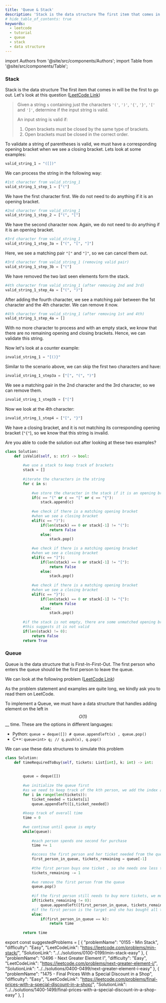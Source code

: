 ```yaml
---
title: 'Queue & Stack'
description: 'Stack is the data structure The first item that comes in will be the first to go out.'
# hide_table_of_contents: true
keywords:
  - leetcode
  - tutorial
  - queue
  - stack
  - data structure
---
```


import Authors from '@site/src/components/Authors';
import Table from '@site/src/components/Table';

<Authors names="@heiheihang"/>

### Stack

Stack is the data structure The first item that comes in will be the first to go out. Let's look at this question ([LeetCode Link](https://leetcode.com/problems/valid-parentheses/))

> Given a string `s` containing just the characters `'('`, `')'`, `'{'`, `'}'`, `'['` and `']'`, determine if the input string is valid.
>
> An input string is valid if:
>
> 1. Open brackets must be closed by the same type of brackets.
> 2. Open brackets must be closed in the correct order.

To validate a string of parentheses is valid, we must have a corresponding opening bracket when we see a closing bracket. Lets look at some examples:

```python
valid_string_1 = "([])"
```

We can process the string in the following way:

```python
#1st character from valid_string_1
valid_string_1_step_1 = ["("] 
```

We have the first character first. We do not need to do anything if it is an opening bracket.

```python
#2nd character from valid_string_1
valid_string_1_step_2 = ["(", "["] 
```

We have the second character now. Again, we do not need to do anything if it is an opening bracket.

```python
#3rd character from valid_string_1 
valid_string_1_step_3a = ["(", "[", "]"] 
```

Here, we see a matching pair `"["` and `"]"`, so we can cancel them out.

```python
#3rd character from valid_string_1 (removing valid pair)
valid_string_1_step_3b = ["("] 
```

We have removed the two last seen elements form the stack.

```python
#4th character from valid_string_1 (after removing 2nd and 3rd)
valid_string_1_step_4a = ["(", ")"] 
```

After adding the fourth character, we see a matching pair between the 1st character and the 4th character. We can remove it now.

```python
#4th character from valid_string_1 (after removing 1st and 4th)
valid_string_1_step_4a = [] 
```

With no more character to process and with an empty stack, we know that there are no remaining opening and closing brackets. Hence, we can validate this string.

Now let's look at a counter example:

```python
invalid_string_1 = "[()}"
```

Similar to the scenario above, we can skip the first two characters and have:

```python
invalid_string_1_step3a = ["[", "(", ")"]
```

We see a matching pair in the 2nd character and the 3rd character, so we can remove them.

```python
invalid_string_1_step3b = ["["]
```

Now we look at the 4th character:

```python
invalid_string_1_step4 = ["[", "}"]
```

We have a closing bracket, and it is not matching its corresponding opening bracket (`"{"`), so we know that this string is invalid.

Are you able to code the solution out after looking at these two examples?

```python
class Solution:
    def isValid(self, s: str) -> bool:
        
        #we use a stack to keep track of brackets
        stack = []
        
        #iterate the characters in the string
        for c in s:
        
            #we store the character in the stack if it is an opening bracket
            if(c == "(" or c == "[" or c == "{"):
                stack.append(c)
                
            #we check if there is a matching opening bracket 
            #when we see a closing bracket
            elif(c == ")"):
                if(len(stack) == 0 or stack[-1] != "("):
                    return False
                else:
                    stack.pop()
                    
            #we check if there is a matching opening bracket 
            #when we see a closing bracket
            elif(c == "]"):
                if(len(stack) == 0 or stack[-1] != "["):
                    return False
                else:
                    stack.pop()
                    
            #we check if there is a matching opening bracket 
            #when we see a closing bracket
            elif(c == "}"):
                if(len(stack) == 0 or stack[-1] != "{"):
                    return False
                else:
                    stack.pop()
                    
        #if the stack is not empty, there are some unmatched opening brackets
        #this suggests it is not valid
        if(len(stack) != 0):
            return False
        return True
```

### Queue

Queue is the data structure that is First-In-First-Out. The first person who enters the queue should be the first person to leave the queue.

We can look at the following problem ([LeetCode Link](https://leetcode.com/problems/time-needed-to-buy-tickets/))

As the problem statement and examples are quite long, we kindly ask you to read them on LeetCode.

To implement a Queue, we must have a data structure that handles adding element on the left in $$O(1)$$ \_\_ time. These are the options in different languages:

* Python: `queue = deque([]) # queue.appendleft(x) , queue.pop()`
* C++: `queue<int> q; // q.push(x), q.pop()`

We can use these data structures to simulate this problem

```python
class Solution:
    def timeRequiredToBuy(self, tickets: List[int], k: int) -> int:
        
        
        queue = deque([])
        
        #we initialize the queue first
        #as we need to keep track of the kth person, we add the index as well
        for i in range(len(tickets)):
            ticket_needed = tickets[i]
            queue.appendleft([i,ticket_needed])
        
        #keep track of overall time
        time = 0
        
        #we continue until queue is empty
        while(queue):
            
            #each person spends one second for purchase
            time += 1

            #access the first person and her ticket needed from the queue
            first_person_in_queue, tickets_remaining = queue[-1]
            
            #the first person buys one ticket , so she needs one less ticket
            tickets_remaining -= 1
            
            #we remove the first person from the queue
            queue.pop()
            
            #if the first person still needs to buy more tickets, we move her back to the end of the queue
            if(tickets_remaining != 0):
                queue.appendleft([first_person_in_queue, tickets_remaining])
            #if the first person is the target and she has bought all the tickets, we return the time
            else:
                if(first_person_in_queue == k):
                    return time
            
        return time
```

export const suggestedProblems = [
  {
    "problemName": "0155 - Min Stack",
    "difficulty": "Easy",
    "LeetCodeLink": "https://leetcode.com/problems/min-stack/",
    "SolutionLink": "../../solutions/0100-0199/min-stack-easy"
  },
  {
    "problemName": "0496 - Next Greater Element I",
    "difficulty": "Easy",
    "LeetCodeLink": "https://leetcode.com/problems/next-greater-element-i/",
    "SolutionLink": "../../solutions/0400-0499/next-greater-element-i-easy"
  },
  {
    "problemName": "1475 - Final Prices With a Special Discount in a Shop",
    "difficulty": "Easy",
    "LeetCodeLink": "https://leetcode.com/problems/final-prices-with-a-special-discount-in-a-shop/",
    "SolutionLink": "../../solutions/1400-1499/final-prices-with-a-special-discount-in-a-shop-easy"
  },
]

<Table title="Suggested Problem" data={suggestedProblems} />